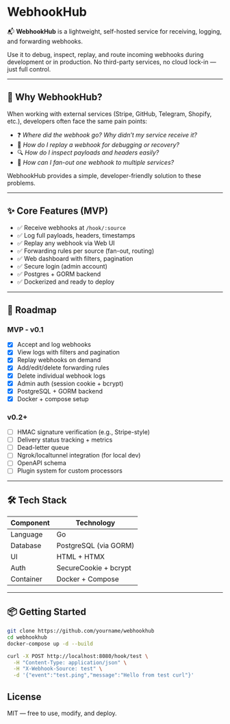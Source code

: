 # WebhookHub

📬 **WebhookHub** is a lightweight, self-hosted service for receiving, logging, and forwarding webhooks.

Use it to debug, inspect, replay, and route incoming webhooks during development or in production. No third-party services, no cloud lock-in — just full control.

---

## 🚀 Why WebhookHub?

When working with external services (Stripe, GitHub, Telegram, Shopify, etc.), developers often face the same pain points:

- ❓ *Where did the webhook go? Why didn’t my service receive it?*
- 🔁 *How do I replay a webhook for debugging or recovery?*
- 🔍 *How do I inspect payloads and headers easily?*
- 📡 *How can I fan-out one webhook to multiple services?*

WebhookHub provides a simple, developer-friendly solution to these problems.

---

## ✨ Core Features (MVP)

- ✅ Receive webhooks at `/hook/:source`
- ✅ Log full payloads, headers, timestamps
- ✅ Replay any webhook via Web UI
- ✅ Forwarding rules per source (fan-out, routing)
- ✅ Web dashboard with filters, pagination
- ✅ Secure login (admin account)
- ✅ Postgres + GORM backend
- ✅ Dockerized and ready to deploy

---

## 📌 Roadmap

### MVP - v0.1
- [x] Accept and log webhooks
- [x] View logs with filters and pagination
- [x] Replay webhooks on demand
- [x] Add/edit/delete forwarding rules
- [x] Delete individual webhook logs
- [x] Admin auth (session cookie + bcrypt)
- [x] PostgreSQL + GORM backend
- [x] Docker + compose setup

### v0.2+
- [ ] HMAC signature verification (e.g., Stripe-style)
- [ ] Delivery status tracking + metrics
- [ ] Dead-letter queue
- [ ] Ngrok/localtunnel integration (for local dev)
- [ ] OpenAPI schema
- [ ] Plugin system for custom processors

---

## 🛠️ Tech Stack

| Component     | Technology        |
|---------------|-------------------|
| Language      | Go                |
| Database      | PostgreSQL (via GORM) |
| UI            | HTML + HTMX       |
| Auth          | SecureCookie + bcrypt |
| Container     | Docker + Compose  |

---

## 📦 Getting Started

```bash
git clone https://github.com/yourname/webhookhub
cd webhookhub
docker-compose up -d --build
```

```bash
curl -X POST http://localhost:8080/hook/test \
  -H "Content-Type: application/json" \
  -H "X-Webhook-Source: test" \
  -d '{"event":"test.ping","message":"Hello from test curl"}'
```

## License

MIT — free to use, modify, and deploy.

